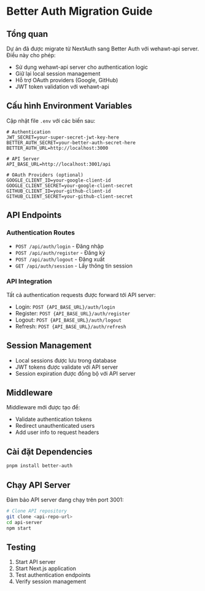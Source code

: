 # Better Auth Migration Guide

## Tổng quan

Dự án đã được migrate từ NextAuth sang Better Auth với wehawt-api server. Điều này cho phép:

- Sử dụng wehawt-api server cho authentication logic
- Giữ lại local session management
- Hỗ trợ OAuth providers (Google, GitHub)
- JWT token validation với wehawt-api

## Cấu hình Environment Variables

Cập nhật file `.env` với các biến sau:

```env
# Authentication
JWT_SECRET=your-super-secret-jwt-key-here
BETTER_AUTH_SECRET=your-better-auth-secret-here
BETTER_AUTH_URL=http://localhost:3000

# API Server
API_BASE_URL=http://localhost:3001/api

# OAuth Providers (optional)
GOOGLE_CLIENT_ID=your-google-client-id
GOOGLE_CLIENT_SECRET=your-google-client-secret
GITHUB_CLIENT_ID=your-github-client-id
GITHUB_CLIENT_SECRET=your-github-client-secret
```

## API Endpoints

### Authentication Routes

- `POST /api/auth/login` - Đăng nhập
- `POST /api/auth/register` - Đăng ký
- `POST /api/auth/logout` - Đăng xuất
- `GET /api/auth/session` - Lấy thông tin session

### API Integration

Tất cả authentication requests được forward tới API server:

- Login: `POST {API_BASE_URL}/auth/login`
- Register: `POST {API_BASE_URL}/auth/register`
- Logout: `POST {API_BASE_URL}/auth/logout`
- Refresh: `POST {API_BASE_URL}/auth/refresh`

## Session Management

- Local sessions được lưu trong database
- JWT tokens được validate với API server
- Session expiration được đồng bộ với API server

## Middleware

Middleware mới được tạo để:

- Validate authentication tokens
- Redirect unauthenticated users
- Add user info to request headers

## Cài đặt Dependencies

```bash
pnpm install better-auth
```

## Chạy API Server

Đảm bảo API server đang chạy trên port 3001:

```bash
# Clone API repository
git clone <api-repo-url>
cd api-server
npm start
```

## Testing

1. Start API server
2. Start Next.js application
3. Test authentication endpoints
4. Verify session management
